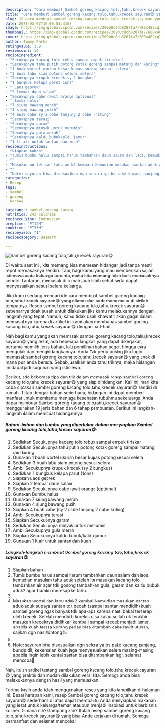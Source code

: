 ```yaml
---
description: "Cara membuat Sambel goreng kacang tolo,tahu,krecek sayuran😋 yang lezat dan Mudah Dibuat"
title: "Cara membuat Sambel goreng kacang tolo,tahu,krecek sayuran😋 yang lezat dan Mudah Dibuat"
slug: 18-cara-membuat-sambel-goreng-kacang-tolo-tahu-krecek-sayuran-yang-lezat-dan-mudah-dibuat
date: 2021-03-07T10:00:51.410Z
image: https://img-global.cpcdn.com/recipes/209b0c0cb8287fa7/680x482cq70/sambel-goreng-kacang-tolotahukrecek-sayuran😋-foto-resep-utama.jpg
thumbnail: https://img-global.cpcdn.com/recipes/209b0c0cb8287fa7/680x482cq70/sambel-goreng-kacang-tolotahukrecek-sayuran😋-foto-resep-utama.jpg
cover: https://img-global.cpcdn.com/recipes/209b0c0cb8287fa7/680x482cq70/sambel-goreng-kacang-tolotahukrecek-sayuran😋-foto-resep-utama.jpg
author: Jimmy Parks
ratingvalue: 3.9
reviewcount: 15
recipeingredient:
- "Secukupnya kacang tolo rebus sampai empuk tiriskan"
- "Secukupnya tahu putih potong kotak goreng sampai matang dan kering"
- "1 buah wortel ukuran besar kupas potong sesuai selera"
- "3 buah labu siam potong sesuai selera"
- "Secukupnya krupuk krecek sy 2 bungkus"
- "1 bungkus kelapa parut 1ons"
- " Laos geprek"
- "2 lembar daun salam"
- "Secukupnya cabe rawit orange optional"
- " Bumbu halus"
- "7 siung bawang merah"
- "4 siung bawang putih"
- "4 buah cabe sy 2 cabe tanjung 2 cabe kriting"
- "Secukupnya terasi"
- "Secukupnya garam"
- "Secukupnya minyak untuk menumis"
- "Secukupnya gula merah"
- "Secukupnya kaldu bubukkaldu jamur"
- "1 lt air untuk santan dan kuah"
recipeinstructions:
- "Siapkan bahan"
- "Tumis bumbu halus sampai harum tambahkan daun salam dan laos, kemudian masukan tahu aduk setelah itu masukan kacang tolo tambahkan air agar tdk gosong tambahkan gula, garam dan kaldu bubuk aduk2 agar bumbu meresap ke tahu."
- ""
- "Masukan wortel dan labu aduk2 kembali kemudian masukan santan aduk-aduk supaya santan tdk pecah (sampai santan mendidih) kuah sambel goreng agak banyak tdk apa-apa karena nanti bakal terserap oleh krecek. Setelah mendidih koreksi rasa kalau sudah ok terakhir masukan kreceknya didihkan kembali sampai krecek menjadi lumer, apabila kuah terasa kurang pedas bisa ditambah cabe rawit utuhan, sajikan dgn nasi/lontong👍"
- ""
- "Note: sayuran bisa disesuaikan dgn selera ya bs pake kacang panjang, buncis dll, kekentalan kuah juga menyesuaikan selera masing-masing apabila ingin lebih kental santan bisa ditambahkan lagi, selamat mencoba🙏"
categories:
- Resep
tags:
- sambel
- goreng
- kacang

katakunci: sambel goreng kacang 
nutrition: 243 calories
recipecuisine: Indonesian
preptime: "PT12M"
cooktime: "PT33M"
recipeyield: "1"
recipecategory: Dessert

---
```



![Sambel goreng kacang tolo,tahu,krecek sayuran😋](https://img-global.cpcdn.com/recipes/209b0c0cb8287fa7/680x482cq70/sambel-goreng-kacang-tolotahukrecek-sayuran😋-foto-resep-utama.jpg)

Di waktu  saat ini , kita memang bisa memesan hidangan jadi tanpa mesti repot memasaknya sendiri. Tapi, bagi kamu yang mau memberikan sajian istimewa pada keluarga tercinta, maka kita memang lebih baik memasaknya sendiri. Lantaran, memasak di rumah jauh lebih sehat serta dapat menyesuaikan sesuai selera keluarga.

Jika kamu sedang mencari ide cara membuat sambel goreng kacang tolo,tahu,krecek sayuran😋 yang nikmat dan sederhana,maka di sinilah tempatnya. Resep sambel goreng kacang tolo,tahu,krecek sayuran😋  sebenarnya tidak susah untuk dilakukan jika kamu melakukannya dengan langkah yang tepat. Namun, kamu tidak usah khawatir akan gagal dalam memasaknya 
karena di artikel ini kami akan membahas sambel goreng kacang tolo,tahu,krecek sayuran😋 dengan hati-hati.  



Nah bagi kamu yang akan memasak sambel goreng kacang tolo,tahu,krecek sayuran😋 yang lezat, ada beberapa langkah yang dapat dikerjakan, pertama memilih jenis bahan, lalu pemilihan bahan segar, hingga cara mengolah dan menghidangkannya. Anda Tak perlu pusing jika ingin memasak sambel goreng kacang tolo,tahu,krecek sayuran😋 yang enak di mana pun anda berada. Sebab, asalkan anda  tahu triknya, maka hidangan ini dapat jadi suguhan yang istimewa.

Berikut, ada beberapa tips dan trik dalam memasak resep sambel goreng kacang tolo,tahu,krecek sayuran😋 yang siap dihidangkan. Kali ini, mari kita coba ciptakan sambel goreng kacang tolo,tahu,krecek sayuran😋 sendiri di rumah. Tetap dengan bahan sederhana, hidangan ini dapat memberi manfaat untuk membantu menjaga kesehatan tubuhmu sekeluarga. Anda dapat membuat Sambel goreng kacang tolo,tahu,krecek sayuran😋 menggunakan 19 jenis bahan dan 6 tahap pembuatan. Berikut ini langkah-langkah dalam membuat hidangannya.

<!--inarticleads1-->

##### Bahan-bahan dan bumbu yang diperlukan dalam menyiapkan Sambel goreng kacang tolo,tahu,krecek sayuran😋:

1. Sediakan Secukupnya kacang tolo rebus sampai empuk tiriskan
1. Sediakan Secukupnya tahu putih potong kotak goreng sampai matang dan kering
1. Gunakan 1 buah wortel ukuran besar kupas potong sesuai selera
1. Sediakan 3 buah labu siam potong sesuai selera
1. Ambil Secukupnya krupuk krecek (sy 2 bungkus)
1. Sediakan 1 bungkus kelapa parut (1ons)
1. Siapkan  Laos geprek
1. Siapkan 2 lembar daun salam
1. Sediakan Secukupnya cabe rawit orange (optional)
1. Gunakan  Bumbu halus
1. Gunakan 7 siung bawang merah
1. Gunakan 4 siung bawang putih
1. Siapkan 4 buah cabe (sy 2 cabe tanjung 2 cabe kriting)
1. Ambil Secukupnya terasi
1. Siapkan Secukupnya garam
1. Sediakan Secukupnya minyak untuk menumis
1. Ambil Secukupnya gula merah
1. Siapkan Secukupnya kaldu bubuk/kaldu jamur
1. Gunakan 1 lt air untuk santan dan kuah




<!--inarticleads2-->

##### Langkah-langkah membuat Sambel goreng kacang tolo,tahu,krecek sayuran😋:

1. Siapkan bahan
1. Tumis bumbu halus sampai harum tambahkan daun salam dan laos, kemudian masukan tahu aduk setelah itu masukan kacang tolo tambahkan air agar tdk gosong tambahkan gula, garam dan kaldu bubuk aduk2 agar bumbu meresap ke tahu.
1. 
1. Masukan wortel dan labu aduk2 kembali kemudian masukan santan aduk-aduk supaya santan tdk pecah (sampai santan mendidih) kuah sambel goreng agak banyak tdk apa-apa karena nanti bakal terserap oleh krecek. Setelah mendidih koreksi rasa kalau sudah ok terakhir masukan kreceknya didihkan kembali sampai krecek menjadi lumer, apabila kuah terasa kurang pedas bisa ditambah cabe rawit utuhan, sajikan dgn nasi/lontong👍
1. 
1. Note: sayuran bisa disesuaikan dgn selera ya bs pake kacang panjang, buncis dll, kekentalan kuah juga menyesuaikan selera masing-masing apabila ingin lebih kental santan bisa ditambahkan lagi, selamat mencoba🙏




Nah, itulah artikel tentang  sambel goreng kacang tolo,tahu,krecek sayuran😋  yang praktis dan mudah dilakukan versi kita. Semoga anda bisa melakukannya dengan hasil yang memuaskan. 

Terima kasih anda telah menggunakan resep yang kita tampilkan di halaman ini. Besar harapan kami, resep  Sambel goreng kacang tolo,tahu,krecek sayuran😋 sederhana di atas dapat membantu Anda menyiapkan makanan yang lezat untuk keluarga/teman ataupun menjadi inspirasi untuk berbisnis kuliner. Gimana nih? Gampang kan? Itulah resep sambel goreng kacang tolo,tahu,krecek sayuran😋 yang bisa Anda kerjakan di rumah. Semoga bermanfaat dan selamat mencoba!

